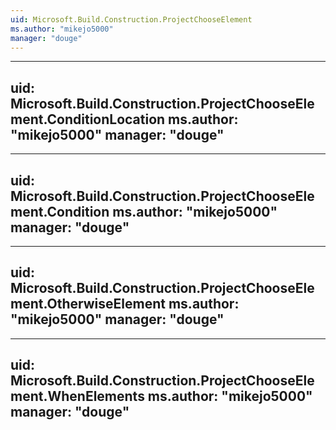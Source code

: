```yaml
---
uid: Microsoft.Build.Construction.ProjectChooseElement
ms.author: "mikejo5000"
manager: "douge"
---
```


---
uid: Microsoft.Build.Construction.ProjectChooseElement.ConditionLocation
ms.author: "mikejo5000"
manager: "douge"
---

---
uid: Microsoft.Build.Construction.ProjectChooseElement.Condition
ms.author: "mikejo5000"
manager: "douge"
---

---
uid: Microsoft.Build.Construction.ProjectChooseElement.OtherwiseElement
ms.author: "mikejo5000"
manager: "douge"
---

---
uid: Microsoft.Build.Construction.ProjectChooseElement.WhenElements
ms.author: "mikejo5000"
manager: "douge"
---
